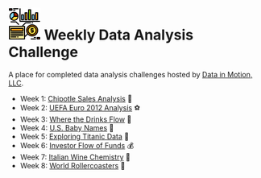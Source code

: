# ![data](img/data-1.png)  Weekly Data Analysis Challenge

A place for completed data analysis challenges hosted by [Data in Motion, LLC](https://www.linkedin.com/company/data-in-motion-llc/).

- Week 1: [Chipotle Sales Analysis](https://github.com/robyndwhite/weekly_da_challenge/blob/main/Weekly%20Data%20Analysis%20Challenge/Week%201_WDAC.ipynb) :burrito:
- Week 2: [UEFA Euro 2012 Analysis](https://github.com/robyndwhite/weekly_da_challenge/blob/main/Weekly%20Data%20Analysis%20Challenge/Week%202_WDAC.ipynb) :soccer:
- Week 3: [Where the Drinks Flow](https://github.com/robyndwhite/weekly_da_challenge/blob/main/Weekly%20Data%20Analysis%20Challenge/Week%203_WDAC.ipynb) :beer:
- Week 4: [U.S. Baby Names](https://github.com/robyndwhite/weekly_da_challenge/blob/main/Weekly%20Data%20Analysis%20Challenge/Week%204_WDAC.ipynb) :baby:
- Week 5: [Exploring Titanic Data](https://github.com/robyndwhite/weekly_da_challenge/blob/main/Weekly%20Data%20Analysis%20Challenge/Week%205_WDAC.ipynb) :ship:
- Week 6: [Investor Flow of Funds](https://github.com/robyndwhite/weekly_da_challenge/blob/main/Weekly%20Data%20Analysis%20Challenge/Week%206_WDAC.ipynb) :moneybag:
- Week 7: [Italian Wine Chemistry](https://github.com/robyndwhite/weekly_da_challenge/blob/main/Weekly%20Data%20Analysis%20Challenge/Week%207_WDAC.ipynb) :wine_glass:
- Week 8: [World Rollercoasters](https://github.com/robyndwhite/weekly_da_challenge/blob/main/Weekly%20Data%20Analysis%20Challenge/Week%208_WDAC.ipynb) :roller_coaster:
